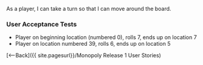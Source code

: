 As a player, I can take a turn so that I can move around the board.

### User Acceptance Tests
* Player on beginning location (numbered 0), rolls 7, ends up on location 7
* Player on location numbered 39, rolls 6, ends up on location 5

[<--Back]({{ site.pagesurl}}/Monopoly Release 1 User Stories)